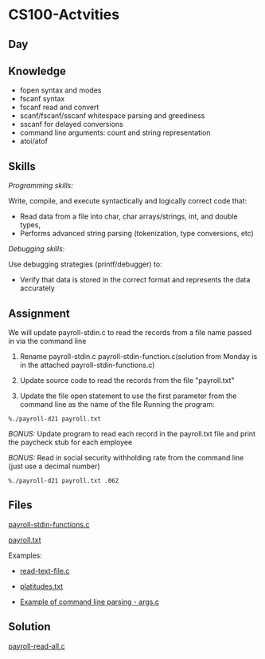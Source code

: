 # CS100-Actvities


## Day

## Knowledge
* fopen syntax and modes
* fscanf syntax
* fscanf read and convert
* scanf/fscanf/sscanf whitespace parsing and greediness
* sscanf for delayed conversions
* command line arguments: count and string representation
* atoi/atof



## Skills

_Programming skills:_

Write, compile, and execute syntactically and logically correct code that:

-   Read data from a file into char, char arrays/strings, int, and double types,
-   Performs advanced string parsing (tokenization, type conversions, etc)

_Debugging skills:_

Use debugging strategies (printf/debugger) to:

-   Verify that data is stored in the correct format and represents the data accurately

## Assignment

We will update payroll-stdin.c to read the records from a file name passed in via the command line

1. Rename payroll-stdin.c payroll-stdin-function.c(solution from Monday is in the attached payroll-stdin-functions.c)

2. Update source code to read the records from the file "payroll.txt"

3. Update the file open statement to use the first parameter from the command line as the name of the file
Running the program:

```
%./payroll-d21 payroll.txt
```

_BONUS:_ Update program to read each record in the payroll.txt file and print the paycheck stub for each employee

_BONUS:_ Read in social security withholding rate from the command line (just use a decimal number)

```
%./payroll-d21 payroll.txt .062
```

## Files

[payroll-stdin-functions.c](payroll-stdin-functions.c)

[payroll.txt](payroll.txt)

Examples:<br>

* [read-text-file.c](read-text-file.c)

* [platitudes.txt](platitudes.txt)

* [Example of command line parsing - args.c](args.c)

## Solution

[payroll-read-all.c](payroll-read-all.c)